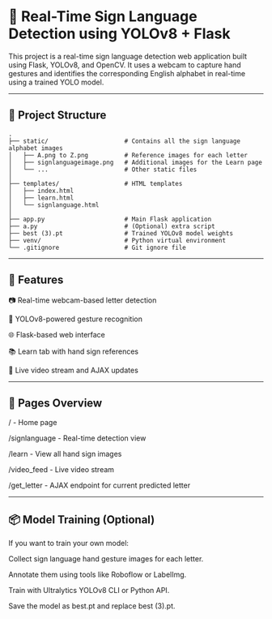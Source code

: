 # 🧠 Real-Time Sign Language Detection using YOLOv8 + Flask
This project is a real-time sign language detection web application built using Flask, YOLOv8, and OpenCV. It uses a webcam to capture hand gestures and identifies the corresponding English alphabet in real-time using a trained YOLO model.

---

## 📁 Project Structure

```
.
├── static/                     # Contains all the sign language alphabet images
│   ├── A.png to Z.png          # Reference images for each letter
│   ├── signlanguageimage.png   # Additional images for the Learn page
│   └── ...                     # Other static files
│
├── templates/                  # HTML templates
│   ├── index.html
│   ├── learn.html
│   └── signlanguage.html
│
├── app.py                      # Main Flask application
├── a.py                        # (Optional) extra script
├── best (3).pt                 # Trained YOLOv8 model weights
├── venv/                       # Python virtual environment
└── .gitignore                  # Git ignore file
```


---

## 🚀 Features
📷 Real-time webcam-based letter detection

🤖 YOLOv8-powered gesture recognition

🌐 Flask-based web interface

📚 Learn tab with hand sign references

🔁 Live video stream and AJAX updates

---

## 📄 Pages Overview
/ - Home page

/signlanguage - Real-time detection view

/learn - View all hand sign images

/video_feed - Live video stream

/get_letter - AJAX endpoint for current predicted letter

---

## 📦 Model Training (Optional)
If you want to train your own model:

Collect sign language hand gesture images for each letter.

Annotate them using tools like Roboflow or LabelImg.

Train with Ultralytics YOLOv8 CLI or Python API.

Save the model as best.pt and replace best (3).pt.

